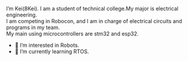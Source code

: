 I’m Kei(8Kei).
  I am a student of technical college.My major is electrical engineering.  
  I am competing in Robocon, and I am in charge of electrical circuits and programs in my team.  
  My main using microcontrollers are stm32 and esp32.  
- 👀 I’m interested in Robots.
- 🌱 I’m currently learning RTOS.

<!---
8Kei/8Kei is a ✨ special ✨ repository because its `README.md` (this file) appears on your GitHub profile.
You can click the Preview link to take a look at your changes.
--->
